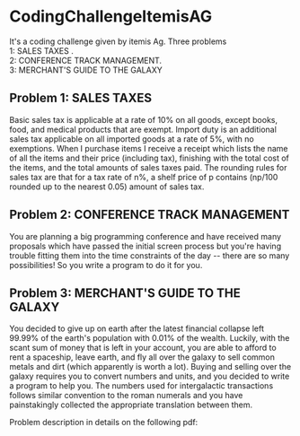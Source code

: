 # CodingChallengeItemisAG
It's a coding challenge given by  itemis Ag. Three problems  
1: SALES TAXES .  
2: CONFERENCE TRACK MANAGEMENT.  
3: MERCHANT'S GUIDE TO THE GALAXY

## Problem 1: SALES TAXES
Basic sales tax is applicable at a rate of 10% on all goods, except books, food, and medical
products that are exempt. Import duty is an additional sales tax
applicable on all imported goods at a rate of 5%, with no exemptions. When I purchase items
I receive a receipt which lists the name of all the items and their price (including tax),
finishing with the total cost of the items,
and the total amounts of sales taxes paid. The rounding rules for sales tax are that for a tax
rate of n%, a shelf price of p contains (np/100 rounded up to the nearest 0.05) amount of
sales tax.

## Problem 2: CONFERENCE TRACK MANAGEMENT
You are planning a big programming conference and have received many proposals which
have passed the initial screen process but you're having trouble fitting them into the time
constraints of the day -- there are so many possibilities! So you write a program to do it for
you.

## Problem 3: MERCHANT'S GUIDE TO THE GALAXY
You decided to give up on earth after the latest financial collapse left 99.99% of the earth's
population with 0.01% of the wealth. Luckily, with the scant sum of money that is left in your
account, you are able to afford to rent a spaceship, leave earth, and fly all over the galaxy to
sell common metals and dirt (which apparently is worth a lot).
Buying and selling over the galaxy requires you to convert numbers and units, and you
decided to write a program to help you.
The numbers used for intergalactic transactions follows similar convention to the roman
numerals and you have painstakingly collected the appropriate translation between them.

Problem description in details on the following pdf:  
